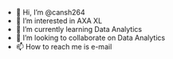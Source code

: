 - 👋 Hi, I’m @cansh264
- 👀 I’m interested in AXA XL 
- 🌱 I’m currently learning Data Analytics
- 💞️ I’m looking to collaborate on Data Analytics
- 📫 How to reach me is e-mail

<!---
cansh264/cansh264 is a ✨ special ✨ repository because its `README.md` (this file) appears on your GitHub profile.
You can click the Preview link to take a look at your changes.
--->
